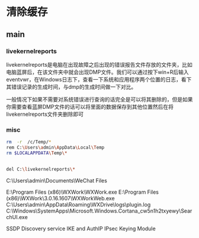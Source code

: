 # 清除缓存

## main

### livekernelreports

livekernelreports是电脑在出现故障之后出现的错误报告文件存放的文件夹，比如电脑蓝屏后，在该文件夹中就会出现DMP文件。我们可以通过按下win+R后输入eventvwr，在Windows日志下，查看一下系统和应用程序两个位置的日志，看下其错误记录的生成时间，与dmp的生成时间做一下对比。
 
一般情况下如果不需要对系统错误进行查询的话完全是可以将其删除的，但是如果你需要查看蓝屏DMP文件的话可以将里面的数据保存到其他位置然后在将livekernelreports文件夹删除即可


### misc

``` bash
rm  -r  /c/Temp/*
rem C:\Users\admin\AppData\Local\Temp
rm $LOCALAPPDATA\Temp\*
 

del C:\livekernelreports\*
```

C:\Users\admin\Documents\WeChat Files

E:\Program Files (x86)\WXWork\WXWork.exe
E:\Program Files (x86)\WXWork\3.0.16.1607\WXWorkWeb.exe
C:\Users\admin\AppData\Roaming\WXDrive\logs\plugin.log
C:\Windows\SystemApps\Microsoft.Windows.Cortana_cw5n1h2txyewy\SearchUI.exe

SSDP Discovery service
IKE and AuthIP IPsec Keying Module